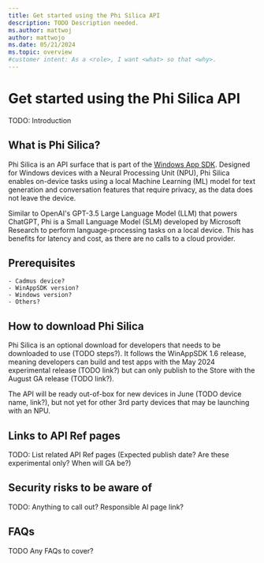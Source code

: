 ```yaml
---
title: Get started using the Phi Silica API
description: TODO Description needed.
ms.author: mattwoj
author: mattwojo
ms.date: 05/21/2024
ms.topic: overview
#customer intent: As a <role>, I want <what> so that <why>.
---
```


# Get started using the Phi Silica API

TODO: Introduction

## What is Phi Silica?

Phi Silica is an API surface that is part of the [Windows App SDK](/windows/apps/windows-app-sdk/). Designed for Windows devices with a Neural Processing Unit (NPU), Phi Silica enables on-device tasks using a local Machine Learning (ML) model for text generation and conversation features that require privacy, as the data does not leave the device.

Similar to OpenAI's GPT-3.5 Large Language Model (LLM) that powers ChatGPT, Phi is a Small Language Model (SLM) developed by Microsoft Research to perform language-processing tasks on a local device. This has benefits for latency and cost, as there are no calls to a cloud provider.

## Prerequisites

    - Cadmus device?
    - WinAppSDK version?
    - Windows version?
    - Others?

## How to download Phi Silica

Phi Silica is an optional download for developers that needs to be downloaded to use (TODO steps?). It follows the WinAppSDK 1.6 release, meaning developers can build and test apps with the May 2024 experimental release (TODO link?) but can only publish to the Store with the August GA release (TODO link?).

The API will be ready out-of-box for new devices in June (TODO device name, link?), but not yet for other 3rd party devices that may be launching with an NPU.

## Links to API Ref pages

TODO: List related API Ref pages (Expected publish date? Are these experimental only? When will GA be?)

## Security risks to be aware of

TODO: Anything to call out? Responsible AI page link?

## FAQs

TODO Any FAQs to cover?
